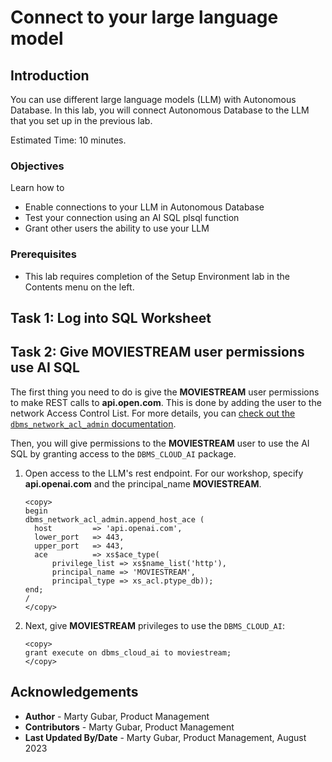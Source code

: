 # Connect to your large language model
## Introduction

You can use different large language models (LLM) with Autonomous Database. In this lab, you will connect Autonomous Database to the LLM that you set up in the previous lab.

Estimated Time: 10 minutes.

### Objectives

Learn how to
* Enable connections to your LLM in Autonomous Database
* Test your connection using an AI SQL plsql function
* Grant other users the ability to use your LLM

### Prerequisites
- This lab requires completion of the Setup Environment lab in the Contents menu on the left.


## Task 1: Log into SQL Worksheet 
[](include:adb-connect-with-sql-worksheet-body.md)

## Task 2: Give MOVIESTREAM user permissions use AI SQL
The first thing you need to do is give the **MOVIESTREAM** user permissions to make REST calls to **api.open.com**. This is done by adding the user to the network Access Control List. For more details, you can [check out the `dbms_network_acl_admin` documentation](https://docs.oracle.com/en/database/oracle/oracle-database/19/arpls/DBMS_NETWORK_ACL_ADMIN.html#GUID-254AE700-B355-4EBC-84B2-8EE32011E692).

Then, you will give permissions to the **MOVIESTREAM** user to use the AI SQL by granting access to the `DBMS_CLOUD_AI` package.

1. Open access to the LLM's rest endpoint. For our workshop, specify **api.openai.com** and the principal_name **MOVIESTREAM**.

    ```
    <copy>
    begin
    dbms_network_acl_admin.append_host_ace (
      host         => 'api.openai.com',
      lower_port   => 443,
      upper_port   => 443,
      ace          => xs$ace_type(
          privilege_list => xs$name_list('http'),
          principal_name => 'MOVIESTREAM',
          principal_type => xs_acl.ptype_db));
    end;
    /
    </copy>
    ```

2. Next, give **MOVIESTREAM** privileges to use the `DBMS_CLOUD_AI`:

    ```
    <copy>
    grant execute on dbms_cloud_ai to moviestream;
    </copy>
    ```



## Acknowledgements
  * **Author** - Marty Gubar, Product Management
  * **Contributors** -  Marty Gubar, Product Management
* **Last Updated By/Date** - Marty Gubar, Product Management, August 2023